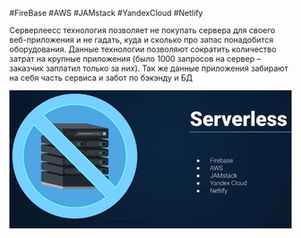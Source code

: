 #FireBase #AWS #JAMstack #YandexCloud #Netlify

Серверлеесс технология позволяет не покупать сервера для своего веб-приложения и не гадать, куда и сколько про запас понадобится оборудования. Данные технологии позволяют сократить количество затрат на крупные приложения (было 1000 запросов на сервер – заказчик заплатил только за них). Так же данные приложения забирают на себя часть сервиса и забот по бэкэнду и БД

![](../_png/adcd91c5775906b4f4f4b2266801dc7b.png)


